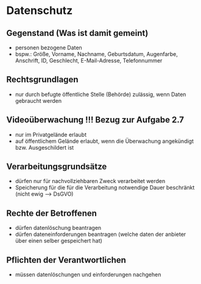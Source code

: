 # Datenschutz
## Gegenstand (Was ist damit gemeint)
- personen bezogene Daten
- bspw.: Größe, Vorname, Nachname, Geburtsdatum, Augenfarbe, Anschrift, ID, Geschlecht, E-Mail-Adresse, Telefonnummer

## Rechtsgrundlagen
- nur durch befugte öffentliche Stelle (Behörde) zulässig, wenn Daten gebraucht werden
## Videoüberwachung !!! Bezug zur Aufgabe 2.7
- nur im Privatgelände erlaubt
- auf öffentlichem Gelände erlaubt, wenn die Überwachung angekündigt bzw. Ausgeschildert ist

## Verarbeitungsgrundsätze
- dürfen nur für nachvollziehbaren Zweck verarbeitet werden
- Speicherung für die für die Verarbeitung notwendige Dauer beschränkt (nicht ewig --> DsGVO)

## Rechte der Betroffenen
- dürfen datenlöschung beantragen
- dürfen dateneinforderungen beantragen (welche daten der anbieter über einen selber gespeichert hat)

## Pflichten der Verantwortlichen
- müssen datenlöschungen und einforderungen nachgehen


